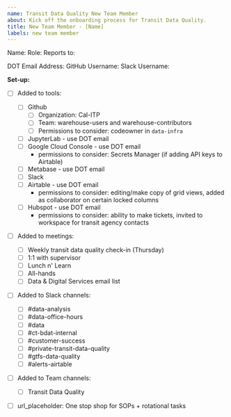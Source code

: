 ```yaml
---
name: Transit Data Quality New Team Member
about: Kick off the onboarding process for Transit Data Quality.
title: New Team Member - [Name]
labels: new team member
---
```


Name:
Role:
Reports to:

DOT Email Address:
GitHub Username:
Slack Username:

**Set-up:**

- [ ] Added to tools:

  - [ ] Github
    - [ ] Organization: Cal-ITP
    - [ ] Team: warehouse-users and warehouse-contributors
    - [ ] Permissions to consider: codeowner in `data-infra`
  - [ ] JupyterLab - use DOT email
  - [ ] Google Cloud Console - use DOT email
     - permissions to consider: Secrets Manager (if adding API keys to Airtable)
  - [ ] Metabase - use DOT email
  - [ ] Slack
  - [ ] Airtable - use DOT email
     - permissions to consider: editing/make copy of grid views, added as collaborator on certain locked columns
  - [ ] Hubspot - use DOT email
     - permissions to consider: ability to make tickets, invited to workspace for transit agency contacts

- [ ] Added to meetings:

  - [ ] Weekly transit data quality check-in (Thursday)
  - [ ] 1:1 with supervisor
  - [ ] Lunch n' Learn
  - [ ] All-hands
  - [ ] Data & Digital Services email list

- [ ] Added to Slack channels:

  - [ ] #data-analysis
  - [ ] #data-office-hours
  - [ ] #data
  - [ ] #ct-bdat-internal
  - [ ] #customer-success
  - [ ] #private-transit-data-quality
  - [ ] #gtfs-data-quality
  - [ ] #alerts-airtable

- [ ] Added to Team channels:

  - [ ] Transit Data Quality

- [ ] url_placeholder: One stop shop for SOPs + rotational tasks
